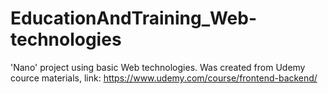 # EducationAndTraining_Web-technologies
'Nano' project using basic Web technologies.
Was created from Udemy cource materials, link:
https://www.udemy.com/course/frontend-backend/
